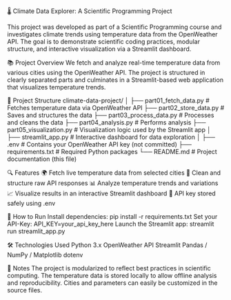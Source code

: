🌡️ Climate Data Explorer: A Scientific Programming Project

This project was developed as part of a Scientific Programming course and investigates climate trends using temperature data from the OpenWeather API. The goal is to demonstrate scientific coding practices, modular structure, and interactive visualization via a Streamlit dashboard.

📚 Project Overview
We fetch and analyze real-time temperature data from various cities using the OpenWeather API. The project is structured in clearly separated parts and culminates in a Streamlit-based web application that visualizes temperature trends.

🧩 Project Structure
climate-data-project/
│
├── part01_fetch_data.py        # Fetches temperature data via OpenWeather API
├── part02_store_data.py        # Saves and structures the data
├── part03_process_data.py      # Processes and cleans the data
├── part04_analysis.py          # Performs analysis
├── part05_visualization.py     # Visualization logic used by the Streamlit app
│
├── streamlit_app.py            # Interactive dashboard for data exploration
│
├── .env                        # Contains your OpenWeather API key (not committed)
├── requirements.txt            # Required Python packages
└── README.md                   # Project documentation (this file)

🔍 Features
🌍 Fetch live temperature data from selected cities
🧹 Clean and structure raw API responses
📊 Analyze temperature trends and variations
📈 Visualize results in an interactive Streamlit dashboard
🔐 API key stored safely using .env

🚀 How to Run
Install dependencies:
pip install -r requirements.txt
Set your API-Key:
API_KEY=your_api_key_here
Launch the Streamlit app:
streamlit run streamlit_app.py

🛠 Technologies Used
Python 3.x
OpenWeather API
Streamlit
Pandas / NumPy / Matplotlib
dotenv

📌 Notes
The project is modularized to reflect best practices in scientific computing.
The temperature data is stored locally to allow offline analysis and reproducibility.
Cities and parameters can easily be customized in the source files.